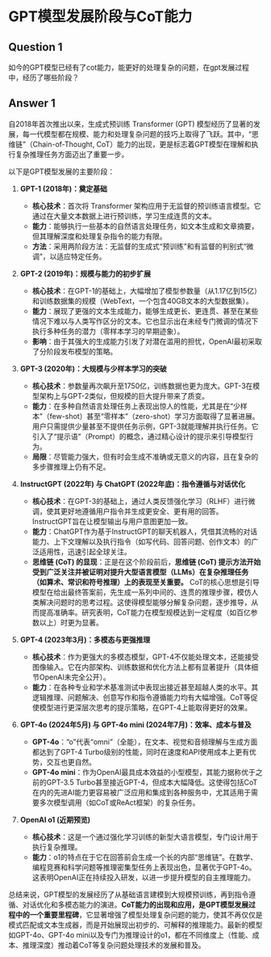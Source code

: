 # GPT模型发展阶段与CoT能力

## Question 1

如今的GPT模型已经有了cot能力，能更好的处理复杂的问题，在gpt发展过程中，经历了哪些阶段？

## Answer 1

自2018年首次推出以来，生成式预训练 Transformer (GPT) 模型经历了显著的发展，每一代模型都在规模、能力和处理复杂问题的技巧上取得了飞跃。其中，“思维链”（Chain-of-Thought, CoT）能力的出现，更是标志着GPT模型在理解和执行复杂推理任务方面迈出了重要一步。

以下是GPT模型发展的主要阶段：

1.  **GPT-1 (2018年)：奠定基础**
    * **核心技术**：首次将 Transformer 架构应用于无监督的预训练语言模型。它通过在大量文本数据上进行预训练，学习生成连贯的文本。
    * **能力**：能够执行一些基本的自然语言处理任务，如文本生成和文章摘要，但其理解深度和处理复杂指令的能力有限。
    * **方法**：采用两阶段方法：无监督的生成式“预训练”和有监督的判别式“微调”，以适应特定任务。

2.  **GPT-2 (2019年)：规模与能力的初步扩展**
    * **核心技术**：在GPT-1的基础上，大幅增加了模型参数量（从1.17亿到15亿）和训练数据集的规模（WebText，一个包含40GB文本的大型数据集）。
    * **能力**：展现了更强的文本生成能力，能够生成更长、更连贯、甚至在某些情况下难以与人类写作区分的文本。它也显示出在未经专门微调的情况下执行多种任务的潜力（零样本学习的早期迹象）。
    * **影响**：由于其强大的生成能力引发了对潜在滥用的担忧，OpenAI最初采取了分阶段发布模型的策略。

3.  **GPT-3 (2020年)：大规模与少样本学习的突破**
    * **核心技术**：参数量再次飙升至1750亿，训练数据也更为庞大。GPT-3在模型架构上与GPT-2类似，但规模的巨大提升带来了质变。
    * **能力**：在多种自然语言处理任务上表现出惊人的性能，尤其是在“少样本”（few-shot）甚至“零样本”（zero-shot）学习方面取得了显著进展。用户只需提供少量甚至不提供任务示例，GPT-3就能理解并执行任务。它引入了“提示语”（Prompt）的概念，通过精心设计的提示来引导模型行为。
    * **局限**：尽管能力强大，但有时会生成不准确或无意义的内容，且在复杂的多步骤推理上仍有不足。

4.  **InstructGPT (2022年) 与 ChatGPT (2022年底)：指令遵循与对话优化**
    * **核心技术**：在GPT-3的基础上，通过人类反馈强化学习（RLHF）进行微调，使其更好地遵循用户指令并生成更安全、更有用的回答。InstructGPT旨在让模型输出与用户意图更加一致。
    * **能力**：ChatGPT作为基于InstructGPT的聊天机器人，凭借其流畅的对话能力、上下文理解以及执行指令（如写代码、回答问题、创作文本）的广泛适用性，迅速引起全球关注。
    * **思维链 (CoT) 的显现**：正是在这个阶段前后，**思维链 (CoT) 提示方法开始受到广泛关注并被证明对提升大型语言模型（LLMs）在复杂推理任务（如算术、常识和符号推理）上的表现至关重要。** CoT的核心思想是引导模型在给出最终答案前，先生成一系列中间的、连贯的推理步骤，模仿人类解决问题时的思考过程。这使得模型能够分解复杂问题，逐步推导，从而提高准确率。研究表明，CoT能力在模型规模达到一定程度（如百亿参数以上）时更为显著。

5.  **GPT-4 (2023年3月)：多模态与更强推理**
    * **核心技术**：作为更强大的多模态模型，GPT-4不仅能处理文本，还能接受图像输入。它在内部架构、训练数据和优化方法上都有显著提升（具体细节OpenAI未完全公开）。
    * **能力**：在各种专业和学术基准测试中表现出接近甚至超越人类的水平。其逻辑推理、问题解决、创意写作和指令遵循能力均有大幅增强。CoT等促使模型进行更深层次思考的提示策略，在GPT-4上能取得更好的效果。

6.  **GPT-4o (2024年5月) 与 GPT-4o mini (2024年7月)：效率、成本与普及**
    * **GPT-4o**：“o”代表“omni”（全能），在文本、视觉和音频理解与生成方面都达到了GPT-4 Turbo级别的性能，同时在速度和API使用成本上更有优势，交互也更自然。
    * **GPT-4o mini**：作为OpenAI最具成本效益的小型模型，其能力据称优于之前的GPT-3.5 Turbo甚至接近GPT-4，但成本大幅降低。这使得包括CoT在内的先进AI能力更容易被广泛应用和集成到各种服务中，尤其适用于需要多次模型调用（如CoT或ReAct框架）的复杂任务。

7.  **OpenAI o1 (近期预览)**
    * **核心技术**：这是一个通过强化学习训练的新型大语言模型，专门设计用于执行复杂推理。
    * **能力**：o1的特点在于它在回答前会生成一个长的内部“思维链”。在数学、编程竞赛和科学问题等推理密集型任务上表现出色，显著优于GPT-4o。这表明OpenAI正在持续投入研发，以进一步提升模型的自主推理能力。

总结来说，GPT模型的发展经历了从基础语言建模到大规模预训练，再到指令遵循、对话优化和多模态能力的演进。**CoT能力的出现和应用，是GPT模型发展过程中的一个重要里程碑**，它显著增强了模型处理复杂问题的能力，使其不再仅仅是模式匹配或文本生成器，而是开始展现出初步的、可解释的推理能力。最新的模型如GPT-4o、GPT-4o mini以及专门为推理设计的o1，都在不同维度上（性能、成本、推理深度）推动着CoT等复杂问题处理技术的发展和普及。
